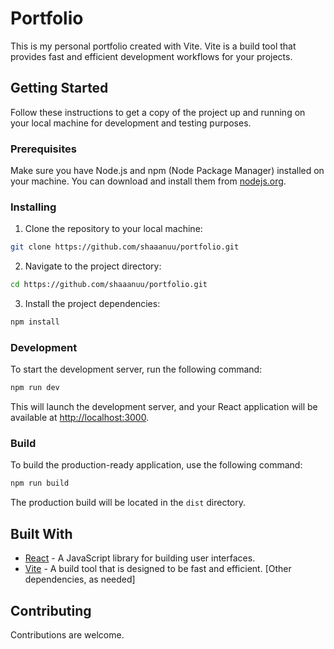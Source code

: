 # Portfolio

This is my personal portfolio created with Vite. Vite is a build tool that provides fast and efficient development workflows for your projects.

## Getting Started

Follow these instructions to get a copy of the project up and running on your local machine for development and testing purposes.

### Prerequisites

Make sure you have Node.js and npm (Node Package Manager) installed on your machine. You can download and install them from [nodejs.org](https://nodejs.org/).

### Installing

1. Clone the repository to your local machine:

```bash
git clone https://github.com/shaaanuu/portfolio.git
```

2. Navigate to the project directory:

```bash
cd https://github.com/shaaanuu/portfolio.git
```

3. Install the project dependencies:

```bash
npm install
```

### Development

To start the development server, run the following command:

```bash
npm run dev
```

This will launch the development server, and your React application will be available at [http://localhost:3000](http://localhost:3000).

### Build

To build the production-ready application, use the following command:

```bash
npm run build
```

The production build will be located in the `dist` directory.

## Built With

- [React](https://reactjs.org/) - A JavaScript library for building user interfaces.
- [Vite](https://vitejs.dev/) - A build tool that is designed to be fast and efficient. [Other dependencies, as needed]

## Contributing

Contributions are welcome.